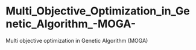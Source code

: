 # Multi_Objective_Optimization_in_Genetic_Algorithm_-MOGA-
Multi objective optimization in Genetic Algorithm (MOGA)

